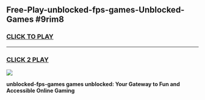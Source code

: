 
## Free-Play-unblocked-fps-games-Unblocked-Games #9rim8
<h3>
<a href="https://news.freeplayer.one?title=unblocked-fps-games&ref=8M">CLICK TO PLAY</a></h3>
<hr>

<h3>
<a href="https://news.freeplayer.one?title=unblocked-fps-games&ref=8M">CLICK 2 PLAY</a>
  
</h3>

<a href="https://news.freeplayer.one?title=unblocked-fps-games&ref=8M"><img src="https://clearcache.store/games.png"></a>


**unblocked-fps-games games unblocked: Your Gateway to Fun and Accessible Online Gaming**
